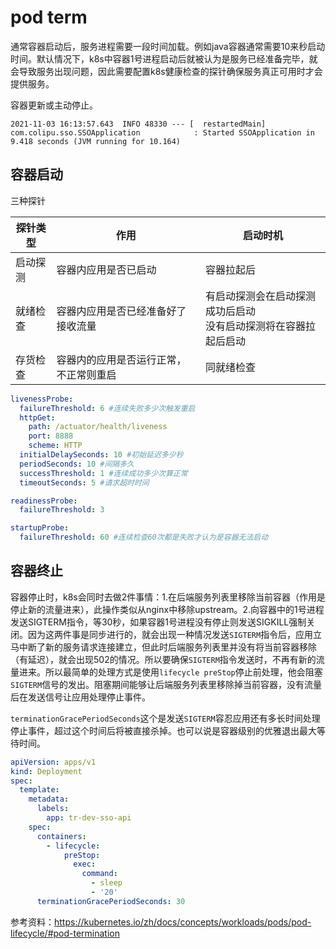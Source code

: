 # pod term

通常容器启动后，服务进程需要一段时间加载。例如java容器通常需要10来秒启动时间。默认情况下，k8s中容器1号进程启动后就被认为是服务已经准备完毕，就会导致服务出现问题，因此需要配置k8s健康检查的探针确保服务真正可用时才会提供服务。

容器更新或主动停止。

```log
2021-11-03 16:13:57.643  INFO 48330 --- [  restartedMain] com.colipu.sso.SSOApplication            : Started SSOApplication in 9.418 seconds (JVM running for 10.164)
```

## 容器启动

三种探针

| 探针类型 | 作用                                   | 启动时机                                                            |
| -------- | -------------------------------------- | ------------------------------------------------------------------- |
| 启动探测 | 容器内应用是否已启动                   | 容器拉起后                                                          |
| 就绪检查 | 容器内应用是否已经准备好了接收流量     | 有启动探测会在启动探测成功后启动<br/>没有启动探测将在容器拉起后启动 |
| 存货检查 | 容器内的应用是否运行正常，不正常则重启 | 同就绪检查                                                          |

```yaml
livenessProbe:
  failureThreshold: 6 #连续失败多少次触发重启
  httpGet:
    path: /actuator/health/liveness
    port: 8888
    scheme: HTTP
  initialDelaySeconds: 10 #初始延迟多少秒
  periodSeconds: 10 #间隔多久
  successThreshold: 1 #连续成功多少次算正常
  timeoutSeconds: 5 #请求超时时间

readinessProbe:
  failureThreshold: 3

startupProbe:
  failureThreshold: 60 #连续检查60次都是失败才认为是容器无法启动
```

## 容器终止

容器停止时，k8s会同时去做2件事情：1.在后端服务列表里移除当前容器（作用是停止新的流量进来），此操作类似从nginx中移除upstream。2.向容器中的1号进程发送SIGTERM指令，等30秒，如果容器1号进程没有停止则发送SIGKILL强制关闭。因为这两件事是同步进行的，就会出现一种情况发送`SIGTERM`指令后，应用立马中断了新的服务请求连接建立，但此时后端服务列表里并没有将当前容器移除（有延迟），就会出现502的情况。所以要确保`SIGTERM`指令发送时，不再有新的流量进来。所以最简单的处理方式是使用`lifecycle preStop`停止前处理，他会阻塞`SIGTERM`信号的发出。阻塞期间能够让后端服务列表里移除掉当前容器，没有流量后在发送信号让应用处理停止事件。

`terminationGracePeriodSeconds`这个是发送`SIGTERM`容忍应用还有多长时间处理停止事件，超过这个时间后将被直接杀掉。也可以说是容器级别的优雅退出最大等待时间。

```yml
apiVersion: apps/v1
kind: Deployment
spec:
  template:
    metadata:
      labels:
        app: tr-dev-sso-api
    spec:
      containers:
        - lifecycle:
            preStop:
              exec:
                command:
                  - sleep
                  - '20'
      terminationGracePeriodSeconds: 30
```

参考资料：https://kubernetes.io/zh/docs/concepts/workloads/pods/pod-lifecycle/#pod-termination